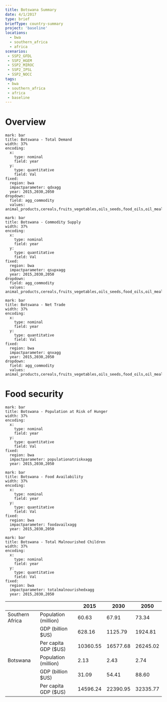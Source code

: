 ```yaml
---
title: Botswana Summary
date: 4/1/2017
type: brief
briefType: country-summary
project: 'baseline'
locations:
  - bwa
  - southern_africa
  - africa
scenarios:
 - SSP2_GFDL
 - SSP2_HGEM
 - SSP2_MIROC
 - SSP2_IPSL
 - SSP2_NOCC
tags:
 - bwa
 - southern_africa
 - africa
 - baseline
---
```

# Overview 

```chart
mark: bar
title: Botswana - Total Demand
width: 37%
encoding:
  x:
    type: nominal
    field: year
  y:
    type: quantitative
    field: Val
fixed:
  region: bwa
  impactparameter: qdxagg
  year: 2015,2030,2050
dropdown:
  field: agg_commodity
  values: animal_products,cereals,fruits_vegetables,oils_seeds,food_oils,oil_meals,other,pulses,roots_tubers,sugar
```

```chart
mark: bar
title: Botswana - Commodity Supply
width: 37%
encoding:
  x:
    type: nominal
    field: year
  y:
    type: quantitative
    field: Val
fixed:
  region: bwa
  impactparameter: qsupxagg
  year: 2015,2030,2050
dropdown:
  field: agg_commodity
  values: animal_products,cereals,fruits_vegetables,oils_seeds,food_oils,oil_meals,other,pulses,roots_tubers,sugar
```

```chart
mark: bar
title: Botswana - Net Trade
width: 37%
encoding:
  x:
    type: nominal
    field: year
  y:
    type: quantitative
    field: Val
fixed:
  region: bwa
  impactparameter: qnxagg
  year: 2015,2030,2050
dropdown:
  field: agg_commodity
  values: animal_products,cereals,fruits_vegetables,oils_seeds,food_oils,oil_meals,other,pulses,roots_tubers,sugar
```

# Food security

```chart
mark: bar
title: Botswana - Population at Risk of Hunger
width: 37%
encoding:
  x:
    type: nominal
    field: year
  y:
    type: quantitative
    field: Val
fixed:
  region: bwa
  impactparameter: populationatriskxagg
  year: 2015,2030,2050
```

```chart
mark: bar
title: Botswana - Food Availability
width: 37%
encoding:
  x:
    type: nominal
    field: year
  y:
    type: quantitative
    field: Val
fixed:
  region: bwa
  impactparameter: foodavailxagg
  year: 2015,2030,2050
```

```chart
mark: bar
title: Botswana - Total Malnourished Children
width: 37%
encoding:
  x:
    type: nominal
    field: year
  y:
    type: quantitative
    field: Val
fixed:
  region: bwa
  impactparameter: totalmalnourishedxagg
  year: 2015,2030,2050
```

|   |   | 2015 | 2030 | 2050 |
|---|---|---|---|---|
| Southern Africa | Population (million) | 60.63 | 67.91 | 73.34 |
|  | GDP (billion $US) | 628.16 | 1125.79 | 1924.81 |
|  | Per capita GDP ($US) | 10360.55 | 16577.68 | 26245.02 |
| Botswana | Population (million) | 2.13 | 2.43 | 2.74 |
|  | GDP (billion $US) | 31.09 | 54.41 | 88.60 |
|  | Per capita GDP ($US) | 14596.24| 22390.95| 32335.77|